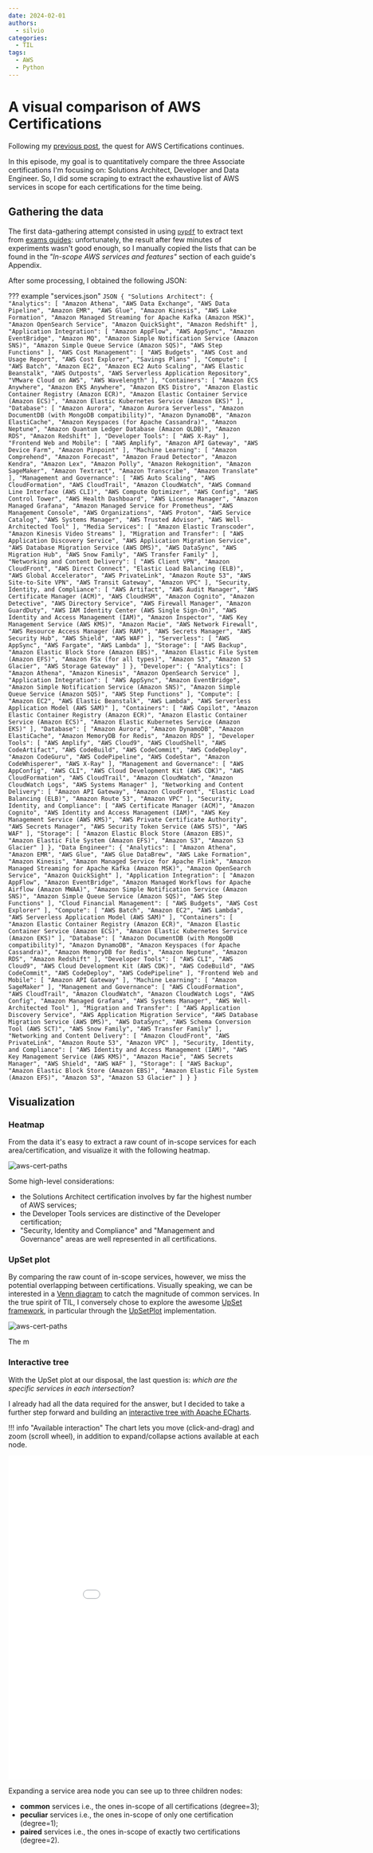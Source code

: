 ```yaml
---
date: 2024-02-01
authors:
  - silvio
categories:
  - TIL
tags:
  - AWS
  - Python
---
```


# A visual comparison of AWS Certifications

Following my [previous post](/data-scientist-hub/2024/01/29/aws-certification-skill-tree/), the quest for AWS Certifications continues.

In this episode, my goal is to quantitatively compare the three Associate certifications I'm focusing on: Solutions Architect, Developer and Data Engineer. So, I did some scraping to extract the exhaustive list of AWS services in scope for each certifications for the time being.

<!-- more -->

## Gathering the data

The first data-gathering attempt consisted in using [`pypdf`](https://github.com/py-pdf/pypdf) to extract text from [exams guides](https://d1.awsstatic.com/training-and-certification/docs-sa-assoc/AWS-Certified-Solutions-Architect-Associate_Exam-Guide.pdf): unfortunately, the result after few minutes of experiments wasn't good enough, so I manually copied the lists that can be found in the _"In-scope AWS services and features"_ section of each guide's Appendix.

After some processing, I obtained the following JSON:

??? example "services.json"
    ```JSON
    {
        "Solutions Architect": {
            "Analytics": [
                "Amazon Athena",
                "AWS Data Exchange",
                "AWS Data Pipeline",
                "Amazon EMR",
                "AWS Glue",
                "Amazon Kinesis",
                "AWS Lake Formation",
                "Amazon Managed Streaming for Apache Kafka (Amazon MSK)",
                "Amazon OpenSearch Service",
                "Amazon QuickSight",
                "Amazon Redshift"
            ],
            "Application Integration": [
                "Amazon AppFlow",
                "AWS AppSync",
                "Amazon EventBridge",
                "Amazon MQ",
                "Amazon Simple Notification Service (Amazon SNS)",
                "Amazon Simple Queue Service (Amazon SQS)",
                "AWS Step Functions"
            ],
            "AWS Cost Management": [
                "AWS Budgets",
                "AWS Cost and Usage Report",
                "AWS Cost Explorer",
                "Savings Plans"
            ],
            "Compute": [
                "AWS Batch",
                "Amazon EC2",
                "Amazon EC2 Auto Scaling",
                "AWS Elastic Beanstalk",
                "AWS Outposts",
                "AWS Serverless Application Repository",
                "VMware Cloud on AWS",
                "AWS Wavelength"
            ],
            "Containers": [
                "Amazon ECS Anywhere",
                "Amazon EKS Anywhere",
                "Amazon EKS Distro",
                "Amazon Elastic Container Registry (Amazon ECR)",
                "Amazon Elastic Container Service (Amazon ECS)",
                "Amazon Elastic Kubernetes Service (Amazon EKS)"
            ],
            "Database": [
                "Amazon Aurora",
                "Amazon Aurora Serverless",
                "Amazon DocumentDB (with MongoDB compatibility)",
                "Amazon DynamoDB",
                "Amazon ElastiCache",
                "Amazon Keyspaces (for Apache Cassandra)",
                "Amazon Neptune",
                "Amazon Quantum Ledger Database (Amazon QLDB)",
                "Amazon RDS",
                "Amazon Redshift"
            ],
            "Developer Tools": [
                "AWS X-Ray"
            ],
            "Frontend Web and Mobile": [
                "AWS Amplify",
                "Amazon API Gateway",
                "AWS Device Farm",
                "Amazon Pinpoint"
            ],
            "Machine Learning": [
                "Amazon Comprehend",
                "Amazon Forecast",
                "Amazon Fraud Detector",
                "Amazon Kendra",
                "Amazon Lex",
                "Amazon Polly",
                "Amazon Rekognition",
                "Amazon SageMaker",
                "Amazon Textract",
                "Amazon Transcribe",
                "Amazon Translate"
            ],
            "Management and Governance": [
                "AWS Auto Scaling",
                "AWS CloudFormation",
                "AWS CloudTrail",
                "Amazon CloudWatch",
                "AWS Command Line Interface (AWS CLI)",
                "AWS Compute Optimizer",
                "AWS Config",
                "AWS Control Tower",
                "AWS Health Dashboard",
                "AWS License Manager",
                "Amazon Managed Grafana",
                "Amazon Managed Service for Prometheus",
                "AWS Management Console",
                "AWS Organizations",
                "AWS Proton",
                "AWS Service Catalog",
                "AWS Systems Manager",
                "AWS Trusted Advisor",
                "AWS Well-Architected Tool"
            ],
            "Media Services": [
                "Amazon Elastic Transcoder",
                "Amazon Kinesis Video Streams"
            ],
            "Migration and Transfer": [
                "AWS Application Discovery Service",
                "AWS Application Migration Service",
                "AWS Database Migration Service (AWS DMS)",
                "AWS DataSync",
                "AWS Migration Hub",
                "AWS Snow Family",
                "AWS Transfer Family"
            ],
            "Networking and Content Delivery": [
                "AWS Client VPN",
                "Amazon CloudFront",
                "AWS Direct Connect",
                "Elastic Load Balancing (ELB)",
                "AWS Global Accelerator",
                "AWS PrivateLink",
                "Amazon Route 53",
                "AWS Site-to-Site VPN",
                "AWS Transit Gateway",
                "Amazon VPC"
            ],
            "Security, Identity, and Compliance": [
                "AWS Artifact",
                "AWS Audit Manager",
                "AWS Certificate Manager (ACM)",
                "AWS CloudHSM",
                "Amazon Cognito",
                "Amazon Detective",
                "AWS Directory Service",
                "AWS Firewall Manager",
                "Amazon GuardDuty",
                "AWS IAM Identity Center (AWS Single Sign-On)",
                "AWS Identity and Access Management (IAM)",
                "Amazon Inspector",
                "AWS Key Management Service (AWS KMS)",
                "Amazon Macie",
                "AWS Network Firewall",
                "AWS Resource Access Manager (AWS RAM)",
                "AWS Secrets Manager",
                "AWS Security Hub",
                "AWS Shield",
                "AWS WAF"
            ],
            "Serverless": [
                "AWS AppSync",
                "AWS Fargate",
                "AWS Lambda"
            ],
            "Storage": [
                "AWS Backup",
                "Amazon Elastic Block Store (Amazon EBS)",
                "Amazon Elastic File System (Amazon EFS)",
                "Amazon FSx (for all types)",
                "Amazon S3",
                "Amazon S3 Glacier",
                "AWS Storage Gateway"
            ]
        },
        "Developer": {
            "Analytics": [
                "Amazon Athena",
                "Amazon Kinesis",
                "Amazon OpenSearch Service"
            ],
            "Application Integration": [
                "AWS AppSync",
                "Amazon EventBridge",
                "Amazon Simple Notification Service (Amazon SNS)",
                "Amazon Simple Queue Service (Amazon SQS)",
                "AWS Step Functions"
            ],
            "Compute": [
                "Amazon EC2",
                "AWS Elastic Beanstalk",
                "AWS Lambda",
                "AWS Serverless Application Model (AWS SAM)"
            ],
            "Containers": [
                "AWS Copilot",
                "Amazon Elastic Container Registry (Amazon ECR)",
                "Amazon Elastic Container Service (Amazon ECS)",
                "Amazon Elastic Kubernetes Service (Amazon EKS)"
            ],
            "Database": [
                "Amazon Aurora",
                "Amazon DynamoDB",
                "Amazon ElastiCache",
                "Amazon MemoryDB for Redis",
                "Amazon RDS"
            ],
            "Developer Tools": [
                "AWS Amplify",
                "AWS Cloud9",
                "AWS CloudShell",
                "AWS CodeArtifact",
                "AWS CodeBuild",
                "AWS CodeCommit",
                "AWS CodeDeploy",
                "Amazon CodeGuru",
                "AWS CodePipeline",
                "AWS CodeStar",
                "Amazon CodeWhisperer",
                "AWS X-Ray"
            ],
            "Management and Governance": [
                "AWS AppConfig",
                "AWS CLI",
                "AWS Cloud Development Kit (AWS CDK)",
                "AWS CloudFormation",
                "AWS CloudTrail",
                "Amazon CloudWatch",
                "Amazon CloudWatch Logs",
                "AWS Systems Manager"
            ],
            "Networking and Content Delivery": [
                "Amazon API Gateway",
                "Amazon CloudFront",
                "Elastic Load Balancing (ELB)",
                "Amazon Route 53",
                "Amazon VPC"
            ],
            "Security, Identity, and Compliance": [
                "AWS Certificate Manager (ACM)",
                "Amazon Cognito",
                "AWS Identity and Access Management (IAM)",
                "AWS Key Management Service (AWS KMS)",
                "AWS Private Certificate Authority",
                "AWS Secrets Manager",
                "AWS Security Token Service (AWS STS)",
                "AWS WAF"
            ],
            "Storage": [
                "Amazon Elastic Block Store (Amazon EBS)",
                "Amazon Elastic File System (Amazon EFS)",
                "Amazon S3",
                "Amazon S3 Glacier"
            ]
        },
        "Data Engineer": {
            "Analytics": [
                "Amazon Athena",
                "Amazon EMR",
                "AWS Glue",
                "AWS Glue DataBrew",
                "AWS Lake Formation",
                "Amazon Kinesis",
                "Amazon Managed Service for Apache Flink",
                "Amazon Managed Streaming for Apache Kafka (Amazon MSK)",
                "Amazon OpenSearch Service",
                "Amazon QuickSight"
            ],
            "Application Integration": [
                "Amazon AppFlow",
                "Amazon EventBridge",
                "Amazon Managed Workflows for Apache Airflow (Amazon MWAA)",
                "Amazon Simple Notification Service (Amazon SNS)",
                "Amazon Simple Queue Service (Amazon SQS)",
                "AWS Step Functions"
            ],
            "Cloud Financial Management": [
                "AWS Budgets",
                "AWS Cost Explorer"
            ],
            "Compute": [
                "AWS Batch",
                "Amazon EC2",
                "AWS Lambda",
                "AWS Serverless Application Model (AWS SAM)"
            ],
            "Containers": [
                "Amazon Elastic Container Registry (Amazon ECR)",
                "Amazon Elastic Container Service (Amazon ECS)",
                "Amazon Elastic Kubernetes Service (Amazon EKS)"
            ],
            "Database": [
                "Amazon DocumentDB (with MongoDB compatibility)",
                "Amazon DynamoDB",
                "Amazon Keyspaces (for Apache Cassandra)",
                "Amazon MemoryDB for Redis",
                "Amazon Neptune",
                "Amazon RDS",
                "Amazon Redshift"
            ],
            "Developer Tools": [
                "AWS CLI",
                "AWS Cloud9",
                "AWS Cloud Development Kit (AWS CDK)",
                "AWS CodeBuild",
                "AWS CodeCommit",
                "AWS CodeDeploy",
                "AWS CodePipeline"
            ],
            "Frontend Web and Mobile": [
                "Amazon API Gateway"
            ],
            "Machine Learning": [
                "Amazon SageMaker"
            ],
            "Management and Governance": [
                "AWS CloudFormation",
                "AWS CloudTrail",
                "Amazon CloudWatch",
                "Amazon CloudWatch Logs",
                "AWS Config",
                "Amazon Managed Grafana",
                "AWS Systems Manager",
                "AWS Well-Architected Tool"
            ],
            "Migration and Transfer": [
                "AWS Application Discovery Service",
                "AWS Application Migration Service",
                "AWS Database Migration Service (AWS DMS)",
                "AWS DataSync",
                "AWS Schema Conversion Tool (AWS SCT)",
                "AWS Snow Family",
                "AWS Transfer Family"
            ],
            "Networking and Content Delivery": [
                "Amazon CloudFront",
                "AWS PrivateLink",
                "Amazon Route 53",
                "Amazon VPC"
            ],
            "Security, Identity, and Compliance": [
                "AWS Identity and Access Management (IAM)",
                "AWS Key Management Service (AWS KMS)",
                "Amazon Macie",
                "AWS Secrets Manager",
                "AWS Shield",
                "AWS WAF"
            ],
            "Storage": [
                "AWS Backup",
                "Amazon Elastic Block Store (Amazon EBS)",
                "Amazon Elastic File System (Amazon EFS)",
                "Amazon S3",
                "Amazon S3 Glacier"
            ]
        }
    }
    ```

## Visualization

### Heatmap

From the data it's easy to extract a raw count of in-scope services for each area/certification, and visualize it with the following heatmap.

![aws-cert-paths](../assets/heatmap.png)

Some high-level considerations:

- the Solutions Architect certification involves by far the highest number of AWS services;
- the Developer Tools services are distinctive of the Developer certification;
- "Security, Identity and Compliance" and "Management and Governance" areas are well represented in all certifications.

### UpSet plot

By comparing the raw count of in-scope services, however, we miss the potential overlapping between certifications. Visually speaking, we can be interested in a [Venn diagram](https://en.wikipedia.org/wiki/Venn_diagram) to catch the magnitude of common services. In the true spirit of TIL, I conversely chose to explore the awesome [UpSet framework](https://upset.app/), in particular through the [UpSetPlot](https://github.com/jnothman/UpSetPlot) implementation.

![aws-cert-paths](../assets/upset.png)

The m

### Interactive tree

With the UpSet plot at our disposal, the last question is: _which are the specific services in each intersection_?

I already had all the data required for the answer, but I decided to take a further step forward and building an [interactive tree with Apache ECharts](https://echarts.apache.org/examples/en/index.html#chart-type-tree).

!!! info "Available interaction"
    The chart lets you move (click-and-drag) and zoom (scroll wheel), in addition to expand/collapse actions available at each node.

<iframe width="900"
        height="650"
        scrolling="no"
        frameborder="0"
        src="../../../../assets/tree-polyline.html">
</iframe>

Expanding a service area node you can see up to three children nodes:

- **common** services i.e., the ones in-scope of all certifications (degree=3);
- **peculiar** services i.e., the ones in-scope of only one certification (degree=1);
- **paired** services i.e., the ones in-scope of exactly two certifications (degree=2).
